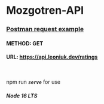 # Mozgotren-API

### <u>Postman request example</u>
#### METHOD: __GET__
#### URL: __https://api.leoniuk.dev/ratings__
<br>

npm run __*`serve`*__ for use
##### Node 16 LTS
